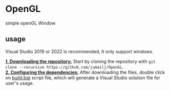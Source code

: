 # OpenGL
simple openGL Window

## usage
Visual Studio 2019 or 2022 is recommended, It only support windows.

<ins>**1. Downloading the repository:**</ins>
Start by cloning the repository with `git clone --recursive https://github.com/jumailj/OpenGL`.<br>
<ins>**2. Configuring the dependencies:**</ins>
After downloading the files, double click on  [build.bat](https://github.com/jumailj/OpenGL/blob/main/build.bat) script file, which will generate a Visual Studio solution file for user's usage.
